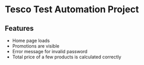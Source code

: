 # Tesco Test Automation Project

## Features

- Home page loads
- Promotions are visible
- Error message for invalid password
- Total price of a  few products is calculated correctly